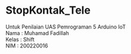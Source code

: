 # StopKontak_Tele
Untuk Penilaian UAS Pemrograman 5 Arduino IoT
<br>Nama : Muhamad Fadillah
<br>Kelas : Shift
<br>NIM : 200220016
